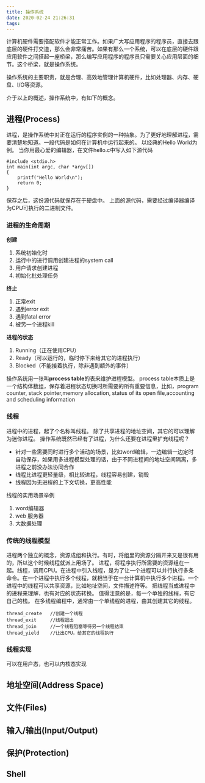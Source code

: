 ```yaml
---
title: 操作系统
date: 2020-02-24 21:26:31
tags: 
---
```


计算机硬件需要搭配软件才能正常工作。如果广大写应用程序的程序员，直接去跟底层的硬件打交道，那么会非常痛苦。如果有那么一个系统，可以在底层的硬件跟应用软件之间搭起一座桥梁，那么编写应用程序的程序员只需要关心应用层面的细节。这个桥梁，就是操作系统。

操作系统的主要职责，就是合理、高效地管理计算机硬件，比如处理器、内存、硬盘、I/O等资源。

介于以上的概述，操作系统中，有如下的概念。
## 进程(Process)

进程，是操作系统中对正在运行的程序实例的一种抽象。为了更好地理解进程，需要清楚地知道。一段代码是如何在计算机中运行起来的。
以经典的Hello World为例。
当你用最心爱的编辑器，在文件hello.c中写入如下源代码
```
#include <stdio.h>
int main(int argc, char *argv[])
{
    printf("Hello World\n");
    return 0;
}

```
保存之后，这份源代码就保存在于硬盘中。
上面的源代码，需要经过编译器编译为CPU可执行的二进制文件。

### 进程的生命周期
**创建**
1. 系统初始化时
1. 运行中的进行调用创建进程的system call
1. 用户请求创建进程
1. 初始化批处理任务

**终止**
1. 正常exit
1. 遇到error exit
1. 遇到fatal error
1. 被另一个进程kill

**进程的状态**
1. Running（正在使用CPU）
1. Ready（可以运行的，临时停下来给其它的进程执行）
1. Blocked（不能接着执行，除非遇到额外的事件）

操作系统用一张叫**process table**的表来维护进程模型。
process table本质上是一个结构体数组，保存着进程状态切换时所需要的所有重要信息，比如，program counter, stack pointer,memory allocation, status of its open file,accounting and scheduling information

### 线程
进程中的进程，起了个名称叫线程。
除了共享进程的地址空间，其它的可以理解为迷你进程。
操作系统既然已经有了进程，为什么还要在进程里扩充线程呢？
- 针对一些需要同时进行多个活动的场景，比如word编辑，一边编辑一边定时自动保存，如果用多进程模型处理的话，由于不同进程间的地址空间隔离，多进程之前没办法协同合作
- 线程比进程更轻量级，相比较进程，线程容易创建，销毁
- 线程因为无进程的上下文切换，更高性能

线程的实用场景举例
1. word编辑器
1. web 服务器
1. 大数据处理

### 传统的线程模型
进程两个独立的概念，资源成组和执行。有时，将组里的资源分隔开来又是很有用的，所以这个时候线程就派上用场了。
进程，将程序执行所需要的资源组在一起。线程，调用CPU。在进程中引入线程，是为了让一个进程可以并行执行多条命令。在一个进程中执行多个线程，就相当于在一台计算机中执行多个进程。一个进程中的线程可以共享资源，比如地址空间，文件描述符等。
把线程当成进程中的进程来理解，也有对应的状态转换。
值得注意的是，每一个单独的线程，有它自己的栈。
在多线程编程中，通常由一个单线程的进程，由其创建其它的线程。

```
thread_create   //创建一个线程
thread_exit     //线程退出
thread_join     //一个线程阻塞等待另一个线程结束
thread_yield    //让出CPU，给其它的线程执行
```
### 线程实现
可以在用户态，也可以内核态实现


## 地址空间(Address Space)

## 文件(Files)

## 输入/输出(Input/Output)

## 保护(Protection)

## Shell
